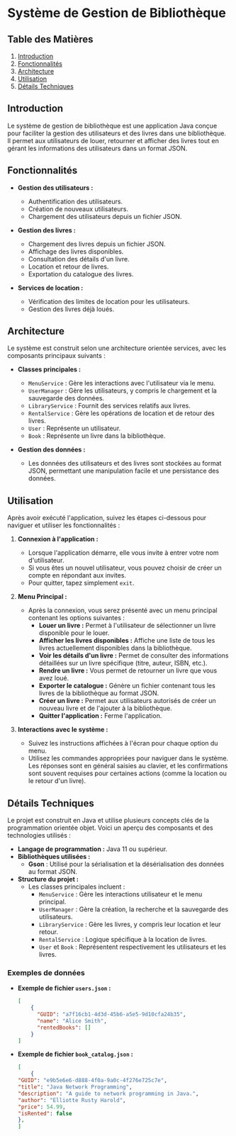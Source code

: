 # Système de Gestion de Bibliothèque

## Table des Matières
1. [Introduction](#introduction)
2. [Fonctionnalités](#fonctionnalités)
3. [Architecture](#architecture)
5. [Utilisation](#utilisation)
6. [Détails Techniques](#détails-techniques)

## Introduction
Le système de gestion de bibliothèque est une application Java conçue pour faciliter la gestion des utilisateurs et des livres dans une bibliothèque. Il permet aux utilisateurs de louer, retourner et afficher des livres tout en gérant les informations des utilisateurs dans un format JSON.

## Fonctionnalités
- **Gestion des utilisateurs :**
  - Authentification des utilisateurs.
  - Création de nouveaux utilisateurs.
  - Chargement des utilisateurs depuis un fichier JSON.

- **Gestion des livres :**
  - Chargement des livres depuis un fichier JSON.
  - Affichage des livres disponibles.
  - Consultation des détails d'un livre.
  - Location et retour de livres.
  - Exportation du catalogue des livres.

- **Services de location :**
  - Vérification des limites de location pour les utilisateurs.
  - Gestion des livres déjà loués.

## Architecture
Le système est construit selon une architecture orientée services, avec les composants principaux suivants :

- **Classes principales :**
  - `MenuService` : Gère les interactions avec l'utilisateur via le menu.
  - `UserManager` : Gère les utilisateurs, y compris le chargement et la sauvegarde des données.
  - `LibraryService` : Fournit des services relatifs aux livres.
  - `RentalService` : Gère les opérations de location et de retour des livres.
  - `User` : Représente un utilisateur.
  - `Book` : Représente un livre dans la bibliothèque.

- **Gestion des données :**
  - Les données des utilisateurs et des livres sont stockées au format JSON, permettant une manipulation facile et une persistance des données.

## Utilisation

Après avoir exécuté l'application, suivez les étapes ci-dessous pour naviguer et utiliser les fonctionnalités :

1. **Connexion à l'application :**
   - Lorsque l'application démarre, elle vous invite à entrer votre nom d'utilisateur.
   - Si vous êtes un nouvel utilisateur, vous pouvez choisir de créer un compte en répondant aux invites.
   - Pour quitter, tapez simplement `exit`.

2. **Menu Principal :**
   - Après la connexion, vous serez présenté avec un menu principal contenant les options suivantes :
     - **Louer un livre :** Permet à l'utilisateur de sélectionner un livre disponible pour le louer.
     - **Afficher les livres disponibles :** Affiche une liste de tous les livres actuellement disponibles dans la bibliothèque.
     - **Voir les détails d'un livre :** Permet de consulter des informations détaillées sur un livre spécifique (titre, auteur, ISBN, etc.).
     - **Rendre un livre :** Vous permet de retourner un livre que vous avez loué.
     - **Exporter le catalogue :** Génère un fichier contenant tous les livres de la bibliothèque au format JSON.
     - **Créer un livre :** Permet aux utilisateurs autorisés de créer un nouveau livre et de l'ajouter à la bibliothèque.
     - **Quitter l'application :** Ferme l'application.

3. **Interactions avec le système :**
   - Suivez les instructions affichées à l'écran pour chaque option du menu.
   - Utilisez les commandes appropriées pour naviguer dans le système. Les réponses sont en général saisies au clavier, et les confirmations sont souvent requises pour certaines actions (comme la location ou le retour d'un livre).

## Détails Techniques

Le projet est construit en Java et utilise plusieurs concepts clés de la programmation orientée objet. Voici un aperçu des composants et des technologies utilisés :

- **Langage de programmation :** Java 11 ou supérieur.
- **Bibliothèques utilisées :**
  - **Gson** : Utilisé pour la sérialisation et la désérialisation des données au format JSON.
- **Structure du projet :**
  - Les classes principales incluent :
    - `MenuService` : Gère les interactions utilisateur et le menu principal.
    - `UserManager` : Gère la création, la recherche et la sauvegarde des utilisateurs.
    - `LibraryService` : Gère les livres, y compris leur location et leur retour.
    - `RentalService` : Logique spécifique à la location de livres.
    - `User` et `Book` : Représentent respectivement les utilisateurs et les livres.

### Exemples de données

- **Exemple de fichier `users.json` :**
    ```json
    [
        {
          "GUID": "a7f16cb1-4d3d-45b6-a5e5-9d10cfa24b35",
          "name": "Alice Smith",
          "rentedBooks": []
        }
    ]
    ```

- **Exemple de fichier `book_catalog.json` :**
    ```json
    [
        {
    "GUID": "e9b5e6e6-d888-4f0a-9a0c-4f276e725c7e",
    "title": "Java Network Programming",
    "description": "A guide to network programming in Java.",
    "author": "Elliotte Rusty Harold",
    "price": 54.99,
    "isRented": false
  },
    ]
    ```


